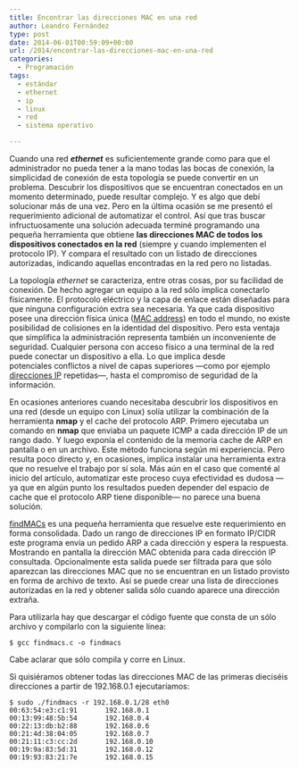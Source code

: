 ```yaml
---
title: Encontrar las direcciones MAC en una red
author: Leandro Fernández
type: post
date: 2014-06-01T00:59:09+00:00
url: /2014/encontrar-las-direcciones-mac-en-una-red
categories:
  - Programación
tags:
  - estándar
  - ethernet
  - ip
  - linux
  - red
  - sistema operativo

---
```

Cuando una red **_ethernet_** es suficientemente grande como para que el administrador no pueda tener a la mano todas las bocas de conexión, la simplicidad de conexión de esta topología se puede convertir en un problema. Descubrir los dispositivos que se encuentran conectados en un momento determinado, puede resultar complejo. Y es algo que debí solucionar más de una vez. Pero en la última ocasión se me presentó el requerimiento adicional de automatizar el control. Así que tras buscar infructuosamente una solución adecuada terminé programando una pequeña herramienta que obtiene **las direcciones MAC de todos los dispositivos conectados en la red** (siempre y cuando implementen el protocolo IP). Y compara el resultado con un listado de direcciones autorizadas, indicando aquellas encontradas en la red pero no listadas.

<!--more-->

La topología _ethernet_ se caracteriza, entre otras cosas, por su facilidad de conexión. De hecho agregar un equipo a la red sólo implica conectarlo físicamente. El protocolo eléctrico y la capa de enlace están diseñadas para que ninguna configuración extra sea necesaria. Ya que cada dispositivo posee una dirección física única ([MAC address][1]) en todo el mundo, no existe posibilidad de colisiones en la identidad del dispositivo. Pero esta ventaja que simplifica la administración representa también un inconveniente de seguridad. Cualquier persona con acceso físico a una terminal de la red puede conectar un dispositivo a ella. Lo que implica desde potenciales conflictos a nivel de capas superiores —como por ejemplo [direcciones IP][2] repetidas—, hasta el compromiso de seguridad de la información.

En ocasiones anteriores cuando necesitaba descubrir los dispositivos en una red (desde un equipo con Linux) solía utilizar la combinación de la herramienta **nmap** y el cache del protocolo ARP. Primero ejecutaba un comando en **nmap** que enviaba un paquete ICMP a cada dirección IP de un rango dado. Y luego exponía el contenido de la memoria cache de ARP en pantalla o en un archivo. Este método funciona según mi experiencia. Pero resulta poco directo y, en ocasiones, implica instalar una herramienta extra que no resuelve el trabajo por sí sola. Más aún en el caso que comenté al inicio del artículo, automatizar este proceso cuya efectividad es dudosa —ya que en algún punto los resultados pueden depender del espacio de cache que el protocolo ARP tiene disponible— no parece una buena solución.

[findMACs][3] es una pequeña herramienta que resuelve este requerimiento en forma consolidada. Dado un rango de direcciones IP en formato IP/CIDR este programa envía un pedido ARP a cada dirección y espera la respuesta. Mostrando en pantalla la dirección MAC obtenida para cada dirección IP consultada. Opcionalmente esta salida puede ser filtrada para que sólo aparezcan las direcciones MAC que no se encuentran en un listado provisto en forma de archivo de texto. Así se puede crear una lista de direcciones autorizadas en la red y obtener salida sólo cuando aparece una dirección extraña.

Para utilizarla hay que descargar el código fuente que consta de un sólo archivo y compilarlo con la siguiente línea:

    $ gcc findmacs.c -o findmacs

Cabe aclarar que sólo compila y corre en Linux.

Si quisiéramos obtener todas las direcciones MAC de las primeras dieciséis direcciones a partir de 192.168.0.1 ejecutaríamos:

    $ sudo ./findmacs -r 192.168.0.1/28 eth0
    00:63:54:e3:c1:91       192.168.0.1
    00:13:99:48:5b:54       192.168.0.4
    00:22:13:db:b2:88       192.168.0.6
    00:21:4d:38:04:05       192.168.0.7
    00:21:11:c3:cc:2d       192.168.0.10
    00:19:9a:83:5d:31       192.168.0.12
    00:19:93:83:21:7e       192.168.0.15

 [1]: http://es.wikipedia.org/wiki/Direcci%C3%B3n_MAC "Dirección MAC"
 [2]: http://es.wikipedia.org/wiki/Direcci%C3%B3n_IP
 [3]: http://www.drk.com.ar/findmacs-discover-mac-addresses.php